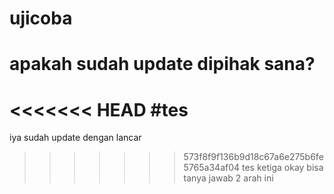 # ujicoba
# apakah sudah update dipihak sana?
<<<<<<< HEAD
#tes
=======
iya sudah update dengan lancar 
>>>>>>> 573f8f9f136b9d18c67a6e275b6fe5765a34af04
tes ketiga
okay bisa tanya jawab 2 arah ini 